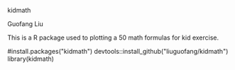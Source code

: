 kidmath

Guofang Liu

This is a R package used to plotting a 50 math formulas for kid exercise. 

  #install.packages("kidmath")
  devtools::install_github("liuguofang/kidmath")
  library(kidmath)
